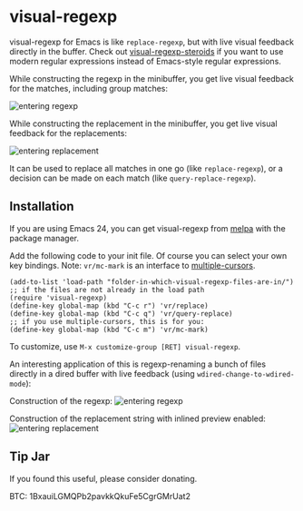 # visual-regexp

visual-regexp for Emacs is like `replace-regexp`, but with live  visual feedback directly in the buffer. Check out [visual-regexp-steroids](https://github.com/benma/visual-regexp-steroids.el/) if you want to use modern regular expressions instead of Emacs-style regular expressions.

While constructing the regexp in the minibuffer, you get live visual feedback for the matches, including group matches:

![entering regexp](https://github.com/benma/visual-regexp.el/raw/master/screenshots/visual-regexp0A.png)

While constructing the replacement in the minibuffer, you get live visual feedback for the replacements:

![entering replacement](https://github.com/benma/visual-regexp.el/raw/master/screenshots/visual-regexp0B.png)

It can be used to replace all matches in one go (like `replace-regexp`), or a decision can be made on each match (like `query-replace-regexp`). 

## Installation

If you are using Emacs 24, you can get visual-regexp from [melpa](https://melpa.org/) with the package manager.

Add the following code to your init file. Of course you can select your own key bindings.
Note: `vr/mc-mark` is an interface to [multiple-cursors](https://github.com/magnars/multiple-cursors.el/).

```Lisp
(add-to-list 'load-path "folder-in-which-visual-regexp-files-are-in/") ;; if the files are not already in the load path
(require 'visual-regexp)
(define-key global-map (kbd "C-c r") 'vr/replace)
(define-key global-map (kbd "C-c q") 'vr/query-replace)
;; if you use multiple-cursors, this is for you:
(define-key global-map (kbd "C-c m") 'vr/mc-mark)
```
To customize, use `M-x customize-group [RET] visual-regexp`. 

An interesting application of this is regexp-renaming a bunch of files directly in a dired buffer with live feedback (using `wdired-change-to-wdired-mode`):

Construction of the regexp:
![entering regexp](https://github.com/benma/visual-regexp.el/raw/master/screenshots/visual-regexp1A.png)

Construction of the replacement string with inlined preview enabled:
![entering replacement](https://github.com/benma/visual-regexp.el/raw/master/screenshots/visual-regexp1B.png)

## Tip Jar
If you found this useful, please consider donating.

BTC: 1BxauiLGMQPb2pavkkQkuFe5CgrGMrUat2

